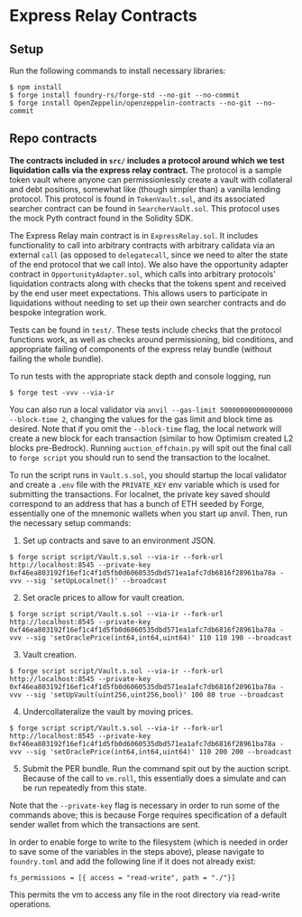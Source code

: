 # Express Relay Contracts

## Setup

Run the following commands to install necessary libraries:

```shell
$ npm install
$ forge install foundry-rs/forge-std --no-git --no-commit
$ forge install OpenZeppelin/openzeppelin-contracts --no-git --no-commit
```

## Repo contracts

**The contracts included in `src/` includes a protocol around which we test liquidation calls via the express relay contract.** The protocol is a sample token vault where anyone can permissionlessly create a vault with collateral and debt positions, somewhat like (though simpler than) a vanilla lending protocol. This protocol is found in `TokenVault.sol`, and its associated searcher contract can be found in `SearcherVault.sol`. This protocol uses the mock Pyth contract found in the Solidity SDK.

The Express Relay main contract is in `ExpressRelay.sol`.
It includes functionality to call into arbitrary contracts with arbitrary calldata via an external `call` (as opposed to `delegatecall`,
since we need to alter the state of the end protocol that we call into).
We also have the opportunity adapter contract in `OpportunityAdapter.sol`, which calls into arbitrary protocols' liquidation contracts along with checks that the tokens spent and received by the end user meet expectations.
This allows users to participate in liquidations without needing to set up their own searcher contracts and do bespoke integration work.

Tests can be found in `test/`. These tests include checks that the protocol functions work, as well as checks around permissioning, bid conditions, and appropriate failing of components of the express relay bundle (without failing the whole bundle).

To run tests with the appropriate stack depth and console logging, run

```shell
$ forge test -vvv --via-ir
```

You can also run a local validator via `anvil --gas-limit 500000000000000000 --block-time 2`, changing the values for the gas limit and block time as desired. Note that if you omit the `--block-time` flag, the local network will create a new block for each transaction (similar to how Optimism created L2 blocks pre-Bedrock). Running `auction_offchain.py` will spit out the final call to `forge script` you should run to send the transaction to the localnet.

To run the script runs in `Vault.s.sol`, you should startup the local validator and create a `.env` file with the `PRIVATE_KEY` env variable which is used for submitting the transactions. For localnet, the private key saved should correspond to an address that has a bunch of ETH seeded by Forge, essentially one of the mnemonic wallets when you start up anvil. Then, run the necessary setup commands:

1. Set up contracts and save to an environment JSON.

```shell
$ forge script script/Vault.s.sol --via-ir --fork-url http://localhost:8545 --private-key 0xf46ea803192f16ef1c4f1d5fb0d6060535dbd571ea1afc7db6816f28961ba78a -vvv --sig 'setUpLocalnet()' --broadcast
```

2. Set oracle prices to allow for vault creation.

```shell
$ forge script script/Vault.s.sol --via-ir --fork-url http://localhost:8545 --private-key 0xf46ea803192f16ef1c4f1d5fb0d6060535dbd571ea1afc7db6816f28961ba78a -vvv --sig 'setOraclePrice(int64,int64,uint64)' 110 110 190 --broadcast
```

3. Vault creation.

```shell
$ forge script script/Vault.s.sol --via-ir --fork-url http://localhost:8545 --private-key 0xf46ea803192f16ef1c4f1d5fb0d6060535dbd571ea1afc7db6816f28961ba78a -vvv --sig 'setUpVault(uint256,uint256,bool)' 100 80 true --broadcast
```

4. Undercollateralize the vault by moving prices.

```shell
$ forge script script/Vault.s.sol --via-ir --fork-url http://localhost:8545 --private-key 0xf46ea803192f16ef1c4f1d5fb0d6060535dbd571ea1afc7db6816f28961ba78a -vvv --sig 'setOraclePrice(int64,int64,uint64)' 110 200 200 --broadcast
```

5. Submit the PER bundle. Run the command spit out by the auction script. Because of the call to `vm.roll`, this essentially does a simulate and can be run repeatedly from this state.

Note that the `--private-key` flag is necessary in order to run some of the commands above; this is because Forge requires specification of a default sender wallet from which the transactions are sent.

In order to enable forge to write to the filesystem (which is needed in order to save some of the variables in the steps above), please navigate to `foundry.toml` and add the following line if it does not already exist:

```
fs_permissions = [{ access = "read-write", path = "./"}]
```

This permits the vm to access any file in the root directory via read-write operations.
